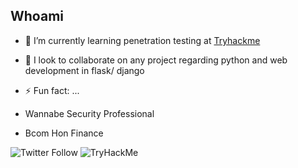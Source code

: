## Whoami

- 🌱 I’m currently learning penetration testing at [Tryhackme](https://tryhackme.com)
- 👯 I look to collaborate on any project regarding python and web development in flask/ django

- ⚡ Fun fact: ...

 - Wannabe Security Professional
 - Bcom Hon Finance 

![Twitter Follow](https://img.shields.io/twitter/follow/0xbeven)
<img src="https://tryhackme-badges.s3.amazonaws.com/werkzeug.png" alt="TryHackMe">
